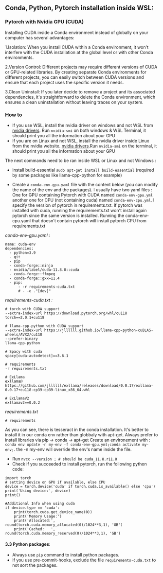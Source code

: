 
## Conda, Python, Pytorch installation inside WSL: 

### Pytorch with Nvidia GPU (CUDA)
Installing CUDA inside a Conda environment instead of globally on your computer has several advantages:

1.Isolation: When you install CUDA within a Conda environment, it won't interfere with the CUDA installation at the global level or with other Conda environments.

2.Version Control: Different projects may require different versions of CUDA or GPU-related libraries. By creating separate Conda environments for different projects, you can easily switch between CUDA versions and ensure that each project uses the specific version it needs.

3.Clean Uninstall: If you later decide to remove a project and its associated dependencies, it's straightforward to delete the Conda environment, which ensures a clean uninstallation without leaving traces on your system.

### How to
- If you use WSL, install the nvidia driver on windows and not WSL from [nvidia drivers](https://www.nvidia.fr/Download/index.aspx?lang=fr). Run `nvidia-smi` on both windows & WSL Terminal, it should print you all the information about your GPU
- If you are on Linux and not WSL, install the nvidia driver inside Linux  from the nvidia website. [nvidia drivers](https://www.nvidia.fr/Download/index.aspx?lang=fr).Run `nvidia-smi` on the terminal, it should print you all the information about your GPU

The next commands need to be ran inside WSL or Linux and not Windows :
- Install build-essential `sudo apt-get install build-essential` (required by some packages like llama-cpp-python for example)
  
- Create a `conda-env-gpu.yaml` file with the content below (you can modify the name of the env and the packages). I usually have two yaml files :
One for GPU containing Pytorch with CUDA named `conda-env-gpu.yml` another one for CPU (not containing cuda) named `conda-env-cpu.yml`. I specify the version of pytorch in requirements.txt.
If pytorch was installed with cuda, running the requirements.txt won't install again pytorch since the same version is installed.
Running the conda-env-cpu.yaml that doesn't contain pytorch will install pytorch CPU from requirements.txt

*conda-env-gpu.yaml :* 
```
name: cuda-env
dependencies:
  - python=3.9
  - git
  - pip
  - conda-forge::ninja
  - nvidia/label/cuda-11.8.0::cuda
  - conda-forge::ffmpeg
  - conda-forge::gxx=11.4
  - pip:
      - -r requirements-cuda.txt
      # - -e ."[dev]"

```

*requirements-cuda.txt :* 
```
# torch with CUDA support
--extra-index-url https://download.pytorch.org/whl/cu118
torch==2.0.1+cu118

# llama-cpp-python with CUDA support
--extra-index-url https://jllllll.github.io/llama-cpp-python-cuBLAS-wheels/AVX2/cu118
--prefer-binary
llama-cpp-python

# Spacy with cuda
spacy[cuda-autodetect]==3.6.1

# requirements
-r requirements.txt

# ExLlama
exllama@ https://github.com/jllllll/exllama/releases/download/0.0.17/exllama-0.0.17+cu118-cp39-cp39-linux_x86_64.whl

# ExLlamaV2
exllamav2==0.0.2
```


*requirements.txt*
```
# requirements 
```

As you can see, there is tesseract in the conda installation. It's better to install it in our conda env rather than globbaly with apt-get. Always prefer to install libraries via pip -> conda -> apt-get
Create an environement with : `conda env update -n my-env -f conda-env-gpu.yml;conda activate my-env;`. the -n my-env will override the env's name inside the file.

- Run `nvcc --version ; # should be cuda_11.8.r11.8`
- Check if you succeeded to install pytorch, run the following python code: 

```
import torch
# setting device on GPU if available, else CPU
device = torch.device('cuda' if torch.cuda.is_available() else 'cpu')
print('Using device:', device)
print()

#Additional Info when using cuda
if device.type == 'cuda':
    print(torch.cuda.get_device_name(0))
    print('Memory Usage:')
    print('Allocated:', round(torch.cuda.memory_allocated(0)/1024**3,1), 'GB')
    print('Cached:   ', round(torch.cuda.memory_reserved(0)/1024**3,1), 'GB')
```

#### 3.3 Python packages:
- Always use `pip` command to install python packages.
- If you use pre-commit-hooks, exclude the file `requirements-cuda.txt` to not sort the packages.
